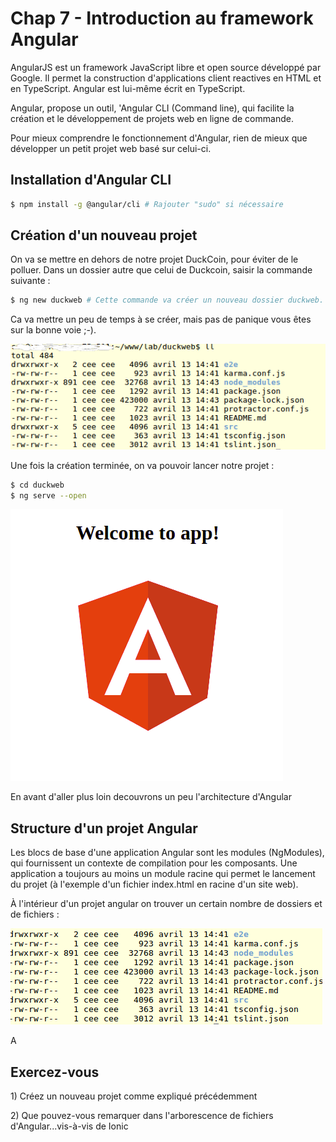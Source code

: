 # Chap 7 - Introduction au framework Angular

AngularJS est un framework JavaScript libre et open source développé par Google. Il permet la construction d'applications client reactives en HTML et en TypeScript. Angular est lui-même écrit en TypeScript.

Angular, propose un outil, 'Angular CLI \(Command line\), qui facilite la création et le développement de projets web en ligne de commande.

Pour mieux comprendre le fonctionnement d'Angular, rien de mieux que développer un petit projet web basé sur celui-ci.

## Installation d'Angular CLI

```bash
$ npm install -g @angular/cli # Rajouter "sudo" si nécessaire
```

## Création d'un nouveau projet

On va se mettre en dehors de notre projet DuckCoin, pour éviter de le polluer. Dans un dossier autre que celui de Duckcoin, saisir la commande suivante :

```bash
$ ng new duckweb # Cette commande va créer un nouveau dossier duckweb.
```

Ca va mettre un peu de temps à se créer, mais pas de panique vous êtes sur la bonne voie ;-\).

![](/assets/angular_create_screen1.png)

Une fois la création terminée, on va pouvoir lancer notre projet :

```bash
$ cd duckweb
$ ng serve --open
```

![](/assets/angular_launch.png)

En avant d'aller plus loin decouvrons un peu l'architecture d'Angular

## Structure d'un projet Angular

Les blocs de base d'une application Angular sont les modules \(NgModules\), qui fournissent un contexte de compilation pour les composants. Une application a toujours au moins un module racine qui permet le lancement du projet \(à l'exemple d'un fichier index.html en racine d'un site web\).

À l'intérieur d'un projet angular on trouver un certain nombre de dossiers et de fichiers :

![](/assets/angular_content.png) 

A

## Exercez-vous

1\) Créez un nouveau projet comme expliqué précédemment

2\) Que pouvez-vous remarquer dans l'arborescence de fichiers d'Angular...vis-à-vis de Ionic

